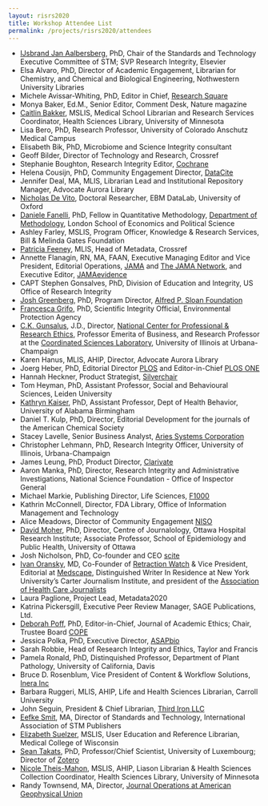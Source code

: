 ```yaml
---
layout: risrs2020
title: Workshop Attendee List
permalink: /projects/risrs2020/attendees
---
```

* [IJsbrand Jan Aalbersberg](https://www.stm-assoc.org/people/ijsbrand-jan-aalbersberg/), PhD, Chair of the Standards and Technology Executive Committee of STM; SVP Research Integrity, Elsevier
* Elsa Alvaro, PhD, Director of Academic Engagement, Librarian for Chemistry, and Chemical and Biological Engineering, Nothwestern University Libraries
* Michele Avissar-Whiting, PhD, Editor in Chief, [Research Square](https://www.researchsquare.com/)
* Monya Baker, Ed.M., Senior Editor, Comment Desk, Nature magazine
* [Caitlin Bakker](https://hsl.lib.umn.edu/about/staff/caitlin-bakker), MSLIS, Medical School Librarian and Research Services Coordinator, Health Sciences Library, University of Minnesota
* Lisa Bero, PhD, Research Professor, University of Colorado Anschutz Medical Campus
* Elisabeth Bik, PhD, Microbiome and Science Integrity consultant
* Geoff Bilder, Director of Technology and Research, Crossref
* Stephanie Boughton, Research Integrity Editor, [Cochrane](https://www.cochrane.org/)
* Helena Cousijn, PhD, Community Engagement Director, [DataCite](https://datacite.org/)
* Jennifer Deal, MA, MLIS, Librarian Lead and Institutional Repository Manager, Advocate Aurora Library
* [Nicholas De Vito](https://www.phc.ox.ac.uk/team/nicholas-devito), Doctoral Researcher, EBM DataLab, University of Oxford
* [Daniele Fanelli](http://danielefanelli.com), PhD, Fellow in Quantitative Methodology, [Department of Methodology](https://www.lse.ac.uk/methodology/), London School of Economics and Political Science
* Ashley Farley, MSLIS, Program Officer, Knowledge & Research Services, Bill & Melinda Gates Foundation
* [Patricia Feeney](https://www.crossref.org/people/patricia-feeney/), MLIS, Head of Metadata, Crossref 
* Annette Flanagin, RN, MA, FAAN, Executive Managing Editor and Vice President, Editorial Operations, [JAMA](https://jamanetwork.com/journals/jama) and [The JAMA Network](https://jamanetwork.com), and Executive Editor, [JAMAevidence](https://jamaevidence.mhmedical.com)
* CAPT Stephen Gonsalves, PhD, Division of Education and Integrity, US Office of Research Integrity 
* [Josh Greenberg](https://sloan.org/about/staff/joshua-m-greenberg), PhD, Program Director, [Alfred P. Sloan Foundation](https://sloan.org)
* [Francesca Grifo](https://www.epa.gov/careers/profiles-women-epa-francesca-grifo), PhD, Scientific Integrity Official, Environmental Protection Agency
* [C.K. Gunsalus](https://ethicscenter.csl.illinois.edu/people/c-k-gunsalus/), J.D., Director, [National Center for Professional & Research Ethics](https://ethicscenter.csl.illinois.edu), Professor Emerita of Business, and Research Professor at the [Coordinated Sciences Laboratory](http://csl.illinois.edu), University of Illinois at Urbana-Champaign
* Karen Hanus, MLIS, AHIP, Director, Advocate Aurora Library
* Joerg Heber, PhD, Editorial Director [PLOS](https://plos.org/) and Editor-in-Chief [PLOS ONE](https://journals.plos.org/plosone/)
* Hannah Heckner, Product Strategist, [Silverchair](https://www.silverchair.com/)
* Tom Heyman, PhD, Assistant Professor, Social and Behavioural Sciences, Leiden University
* [Kathryn Kaiser](https://scholars.uab.edu/display/kakaiser), PhD, Assistant Professor, Dept of Health Behavior, University of Alabama Birmingham
* Daniel T. Kulp, PhD, Director, Editorial Development for the journals of the American Chemical Society
* Stacey Lavelle, Senior Business Analyst, [Aries Systems Corporation](https://www.ariessys.com/)
* Christopher Lehmann, PhD, Research Integrity Officer, University of Illinois, Urbana-Champaign
* James Leung, PhD, Product Director, [Clarivate](https://clarivate.com/)
* Aaron Manka, PhD, Director, Research Integrity and Administrative Investigations, National Science Foundation - Office of Inspector General
* Michael Markie, Publishing Director, Life Sciences, [F1000](http://f1000.com/)
* Kathrin McConnell, Director, FDA Library, Office of Information Management and Technology
* Alice Meadows, Director of Community Engagement [NISO](https://www.niso.org/)
* [David Moher](http://www.ohri.ca/profile/dmoher), PhD, Director, Centre of Journalology, Ottawa Hospital Research Institute; Associate Professor, School of Epidemiology and Public Health, University of Ottawa
* Josh Nicholson, PhD, Co-founder and CEO [scite](https://scite.ai/)
* [Ivan Oransky](https://retractionwatch.com/meet-the-retraction-watch-staff/about/), MD, Co-Founder of [Retraction Watch](https://retractionwatch.com) & Vice President, Editorial at [Medscape](https://www.medscape.com), Distinguished Writer In Residence at New York University’s Carter Journalism Institute, and president of the [Association of Health Care Journalists](https://healthjournalism.org)
* Laura Paglione, Project Lead, Metadata2020
* Katrina Pickersgill, Executive Peer Review Manager, SAGE Publications, Ltd.
* [Deborah Poff](https://publicationethics.org/about/council/deborah-poff-0), PhD, Editor-in-Chief, Journal of Academic Ethics; Chair, Trustee Board [COPE](https://publicationethics.org/)
* Jessica Polka, PhD, Executive Director, [ASAPbio](https://asapbio.org/)
* Sarah Robbie, Head of Research Integrity and Ethics, Taylor and Francis
* Pamela Ronald, PhD, Distinquished Professor, Department of Plant Pathology, University of California, Davis
* Bruce D. Rosenblum, Vice President of Content & Workflow Solutions, [Inera Inc](https://www.inera.com/team/) 
* Barbara Ruggeri, MLIS, AHIP, Life and Health Sciences Librarian, Carroll University
* John Seguin, President & Chief Librarian, [Third Iron LLC](https://thirdiron.com/)
* [Eefke Smit](https://www.stm-assoc.org/people/eefke-smit/), MA, Director of Standards and Technology, International Association of STM Publishers
* [Elizabeth Suelzer](https://www.mcw.edu/departments/libraries/faculty/elizabeth-suelzer), MSLIS, User Education and Reference Librarian, Medical College of Wisconsin
* [Sean Takats](https://www.c2dh.uni.lu/people/sean-takats), PhD, Professor/Chief Scientist, University of Luxembourg; Director of [Zotero](https://www.zotero.org/)
* [Nicole Theis-Mahon](https://www.lib.umn.edu/about/staff/nicole-theis-mahon), MSLIS, AHIP, Liason Librarian & Health Sciences Collection Coordinator, Health Sciences Library, University of Minnesota
* Randy Townsend, MA, Director, [Journal Operations at American Geophysical Union](https://www.agu.org/Publish-with-AGU/Publish) 
